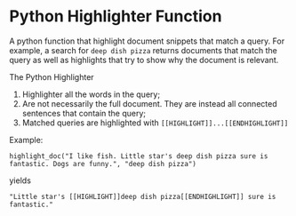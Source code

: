 Python Highlighter Function
===============================

A python function that highlight document snippets that match a query. 
For example, a search for `deep dish pizza` returns documents that match the query as well as highlights that try to show why the document is relevant. 

The Python Highlighter

1. Highlighter all the words in the query;
2. Are not necessarily the full document. They are instead all connected sentences that contain the query;
3. Matched queries are highlighted with `[[HIGHLIGHT]]...[[ENDHIGHLIGHT]]`

Example:

`highlight_doc("I like fish. Little star's deep dish pizza sure is fantastic. Dogs are funny.", "deep dish pizza")`

yields

`"Little star's [[HIGHLIGHT]]deep dish pizza[[ENDHIGHLIGHT]] sure is fantastic."`
